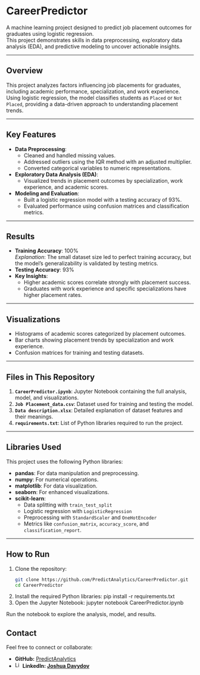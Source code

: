 # CareerPredictor

A machine learning project designed to predict job placement outcomes for graduates using logistic regression.  
This project demonstrates skills in data preprocessing, exploratory data analysis (EDA), and predictive modeling to uncover actionable insights.

---

## **Overview**

This project analyzes factors influencing job placements for graduates, including academic performance, specialization, and work experience. Using logistic regression, the model classifies students as `Placed` or `Not Placed`, providing a data-driven approach to understanding placement trends.

---

## **Key Features**

- **Data Preprocessing**:
  - Cleaned and handled missing values.
  - Addressed outliers using the IQR method with an adjusted multiplier.
  - Converted categorical variables to numeric representations.
- **Exploratory Data Analysis (EDA)**:
  - Visualized trends in placement outcomes by specialization, work experience, and academic scores.
- **Modeling and Evaluation**:
  - Built a logistic regression model with a testing accuracy of 93%.
  - Evaluated performance using confusion matrices and classification metrics.

---

## **Results**

- **Training Accuracy**: 100%  
  *Explanation*: The small dataset size led to perfect training accuracy, but the model’s generalizability is validated by testing metrics.
- **Testing Accuracy**: 93%  
- **Key Insights**:
  - Higher academic scores correlate strongly with placement success.
  - Graduates with work experience and specific specializations have higher placement rates.

---

## **Visualizations**

- Histograms of academic scores categorized by placement outcomes.
- Bar charts showing placement trends by specialization and work experience.
- Confusion matrices for training and testing datasets.

---

## **Files in This Repository**

1. **`CareerPredictor.ipynb`**: Jupyter Notebook containing the full analysis, model, and visualizations.
2. **`Job Placement_data.csv`**: Dataset used for training and testing the model.
3. **`Data description.xlsx`**: Detailed explanation of dataset features and their meanings.
4. **`requirements.txt`**: List of Python libraries required to run the project.

---

## **Libraries Used**

This project uses the following Python libraries:

- **pandas**: For data manipulation and preprocessing.
- **numpy**: For numerical operations.
- **matplotlib**: For data visualization.
- **seaborn**: For enhanced visualizations.
- **scikit-learn**:
  - Data splitting with `train_test_split`
  - Logistic regression with `LogisticRegression`
  - Preprocessing with `StandardScaler` and `OneHotEncoder`
  - Metrics like `confusion_matrix`, `accuracy_score`, and `classification_report`.

---

## **How to Run**

1. Clone the repository:
   ```bash
   git clone https://github.com/PredictAnalytics/CareerPredictor.git
   cd CareerPredictor
2. Install the required Python libraries:
   pip install -r requirements.txt
3. Open the Jupyter Notebook:
   jupyter notebook CareerPredictor.ipynb

Run the notebook to explore the analysis, model, and results.


## **Contact**
Feel free to connect or collaborate:
- **GitHub:**
[PredictAnalytics](https://github.com/PredictAnalytics) 
- <img src="https://upload.wikimedia.org/wikipedia/commons/c/ca/LinkedIn_logo_initials.png" alt="LinkedIn Logo" width="16"/>  **LinkedIn: [Joshua Davydov](https://www.linkedin.com/in/joshua-davydov/)**

